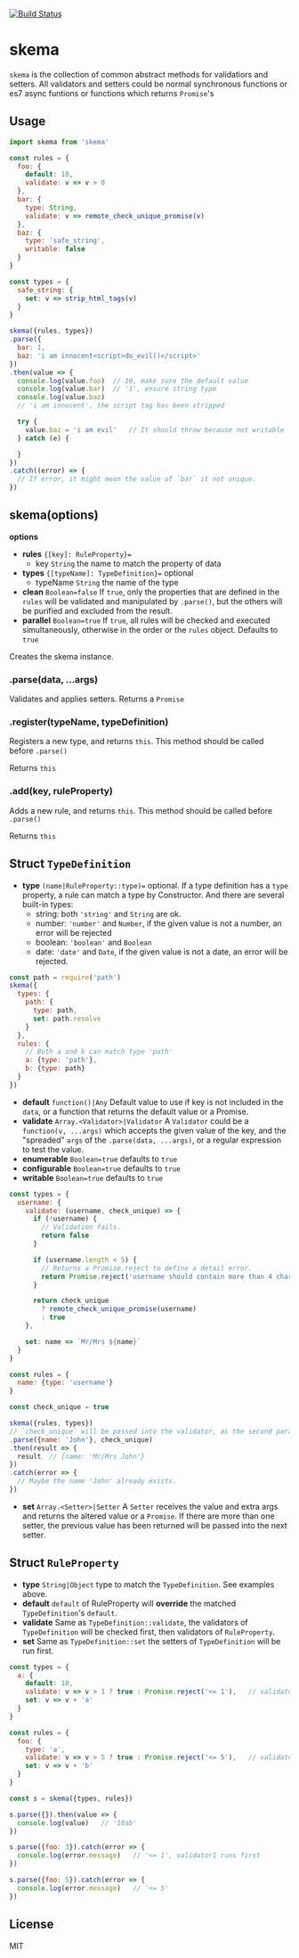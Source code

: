 [![Build Status](https://travis-ci.org/kaelzhang/node-skema.svg?branch=master)](https://travis-ci.org/kaelzhang/node-skema)
<!-- optional appveyor tst
[![Windows Build Status](https://ci.appveyor.com/api/projects/status/github/kaelzhang/node-skema?branch=master&svg=true)](https://ci.appveyor.com/project/kaelzhang/node-skema)
-->
<!-- optional npm version
[![NPM version](https://badge.fury.io/js/skema.svg)](http://badge.fury.io/js/skema)
-->
<!-- optional npm downloads
[![npm module downloads per month](http://img.shields.io/npm/dm/skema.svg)](https://www.npmjs.org/package/skema)
-->
<!-- optional dependency status
[![Dependency Status](https://david-dm.org/kaelzhang/node-skema.svg)](https://david-dm.org/kaelzhang/node-skema)
-->

# skema

`skema` is the collection of common abstract methods for validatiors and setters. All validators and setters could be normal synchronous functions or es7 async funtions or functions which returns `Promise`'s

## Usage

```js
import skema from 'skema'

const rules = {
  foo: {
    default: 10,
    validate: v => v > 0
  },
  bar: {
    type: String,
    validate: v => remote_check_unique_promise(v)
  },
  baz: {
    type: 'safe_string',
    writable: false
  }
}

const types = {
  safe_string: {
    set: v => strip_html_tags(v)
  }
}

skema({rules, types})
.parse({
  bar: 1,
  baz: 'i am innocent<script>do_evil()</script>'
})
.then(value => {
  console.log(value.foo)  // 10, make sure the default value
  console.log(value.bar)  // '1', ensure string type
  console.log(value.baz)
  // 'i am innocent', the script tag has been stripped

  try {
    value.baz = 'i am evil'   // It should throw because not writable
  } catch (e) {

  }
})
.catch((error) => {
  // If error, it might mean the value of `bar` it not unique.
})
```

## skema(options)

**options**

- **rules** `{[key]: RuleProperty}=`
  - key `String` the name to match the property of data
- **types** `{[typeName]: TypeDefinition}=` optional
  - typeName `String` the name of the type
- **clean** `Boolean=false` If `true`, only the properties that are defined in the `rules` will be validated and manipulated by `.parse()`, but the others will be purified and excluded from the result.
- **parallel** `Boolean=true` If `true`, all rules will be checked and executed simultaneously, otherwise in the order or the `rules` object. Defaults to `true`

Creates the skema instance.

### .parse(data, ...args)

Validates and applies setters. Returns a `Promise`

### .register(typeName, typeDefinition)

Registers a new type, and returns `this`. This method should be called before `.parse()`

Returns `this`

### .add(key, ruleProperty)

Adds a new rule, and returns `this`. This method should be called before `.parse()`

Returns `this`

## Struct `TypeDefinition`

- **type** `(name|RuleProperty::type)=` optional. If a type definition has a `type` property, a rule can match a type by Constructor. And there are several built-in types:
  - string: both `'string'` and `String` are ok.
  - number: `'number'` and `Number`, if the given value is not a number, an error will be rejected
  - boolean: `'boolean'` and `Boolean`
  - date: `'date'` and `Date`, if the given value is not a date, an error will be rejected.

```js
const path = require('path')
skema({
  types: {
    path: {
      type: path,
      set: path.resolve
    }
  },
  rules: {
    // Both a and b can match type 'path'
    a: {type: 'path'},
    b: {type: path}
  }
})
```

- **default** `function()|Any` Default value to use if key is not included in the `data`, or a function that returns the default value or a Promise.
- **validate** `Array.<Validator>|Validator` A `Validator` could be a `function(v, ...args)` which accepts the given value of the key, and the "spreaded" `args` of the `.parse(data, ...args)`, or a regular expression to test the value.
- **enumerable** `Boolean=true` defaults to `true`
- **configurable** `Boolean=true` defaults to `true`
- **writable** `Boolean=true` defaults to `true`

```js
const types = {
  username: {
    validate: (username, check_unique) => {
      if (!username) {
        // Validation fails.
        return false
      }

      if (username.length < 5) {
        // Returns a Promise.reject to define a detail error.
        return Promise.reject('username should contain more than 4 chars.')
      }

      return check_unique
        ? remote_check_unique_promise(username)
        : true
    },

    set: name => `Mr/Mrs ${name}`
  }
}

const rules = {
  name: {type: 'username'}
}

const check_unique = true

skema({rules, types})
// `check_unique` will be passed into the validator, as the second parameter.
.parse({name: 'John'}, check_unique)
.then(result => {
  result  // {name: 'Mr/Mrs John'}
})
.catch(error => {
  // Maybe the name 'John' already exists.
})
```

- **set** `Array.<Setter>|Setter` A `Setter` receives the value and extra args and returns the altered value or a `Promise`. If there are more than one setter, the previous value has been returned will be passed into the next setter.

## Struct `RuleProperty`

- **type** `String|Object` type to match the `TypeDefinition`. See examples above.
- **default** `default` of RuleProperty will **override** the matched `TypeDefinition`'s `default`.
- **validate** Same as `TypeDefinition::validate`, the validators of `TypeDefinition` will be checked first, then validators of `RuleProperty`.
- **set** Same as `TypeDefinition::set` the setters of `TypeDefinition` will be run first.

```js
const types = {
  a: {
    default: 10,
    validate: v => v > 1 ? true : Promise.reject('<= 1'),   // validator1
    set: v => v + 'a'
  }
}

const rules = {
  foo: {
    type: 'a',
    validate: v => v > 5 ? true : Promise.reject('<= 5'),   // validator2
    set: v => v + 'b'
  }
}

const s = skema({types, rules})

s.parse({}).then(value => {
  console.log(value)   // '10ab'
})

s.parse({foo: 3}).catch(error => {
  console.log(error.message)   // '<= 1', validator1 runs first
})

s.parse({foo: 5}).catch(error => {
  console.log(error.message)   // '<= 5'
})
```

## License

MIT
